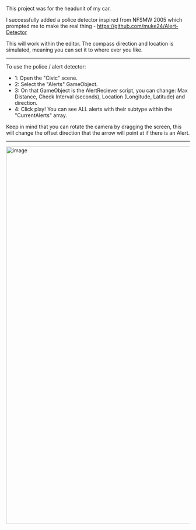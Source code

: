 This project was for the headunit of my car.

I successfully added a police detector inspired from NFSMW 2005 which prompted me to make the real thing - https://github.com/muke24/Alert-Detector

This will work within the editor. The compass direction and location is simulated, meaning you can set it to where ever you like.

------------------------------

To use the police / alert detector:
- 1: Open the "Civic" scene.
- 2: Select the "Alerts" GameObject.
- 3: On that GameObject is the AlertReciever script, you can change: Max Distance, Check Interval (seconds), Location (Longitude, Latitude) and direction.
- 4: Click play! You can see ALL alerts with their subtype within the "CurrentAlerts" array.

Keep in mind that you can rotate the camera by dragging the screen, this will change the offset direction that the arrow will point at if there is an Alert.

------------------------------

<img width="1917" height="1031" alt="image" src="https://github.com/user-attachments/assets/0f4e6d6a-4c01-4366-badf-b51e2456e561" />
